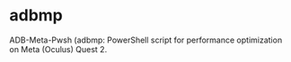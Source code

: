 # adbmp
ADB-Meta-Pwsh (adbmp: PowerShell script for performance optimization on Meta (Oculus) Quest 2.
